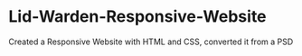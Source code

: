 # Lid-Warden-Responsive-Website
Created a Responsive Website with HTML and CSS, converted it from a PSD
